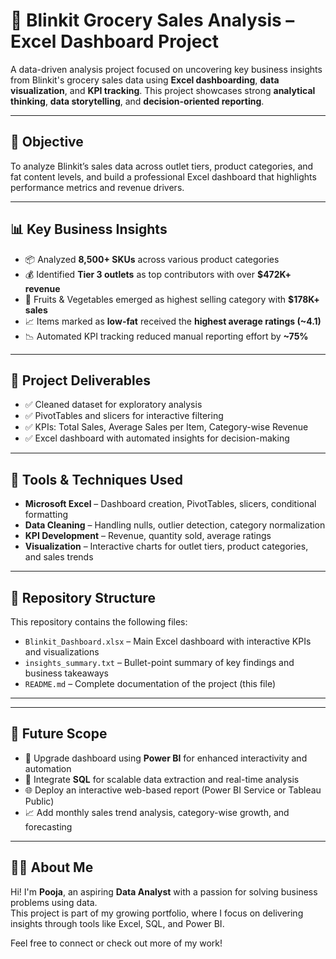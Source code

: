 # 🛒 Blinkit Grocery Sales Analysis – Excel Dashboard Project

A data-driven analysis project focused on uncovering key business insights from Blinkit's grocery sales data using **Excel dashboarding**, **data visualization**, and **KPI tracking**. This project showcases strong **analytical thinking**, **data storytelling**, and **decision-oriented reporting**.

---

## 📌 Objective

To analyze Blinkit’s sales data across outlet tiers, product categories, and fat content levels, and build a professional Excel dashboard that highlights performance metrics and revenue drivers.

---

## 📊 Key Business Insights

- 📦 Analyzed **8,500+ SKUs** across various product categories
- 💰 Identified **Tier 3 outlets** as top contributors with over **\$472K+ revenue**
- 🥦 Fruits & Vegetables emerged as highest selling category with **\$178K+ sales**
- 📈 Items marked as **low-fat** received the **highest average ratings (~4.1)**
- 📉 Automated KPI tracking reduced manual reporting effort by **~75%**

---

## 📁 Project Deliverables

- ✅ Cleaned dataset for exploratory analysis
- ✅ PivotTables and slicers for interactive filtering
- ✅ KPIs: Total Sales, Average Sales per Item, Category-wise Revenue
- ✅ Excel dashboard with automated insights for decision-making

---

## 🧰 Tools & Techniques Used

- **Microsoft Excel** – Dashboard creation, PivotTables, slicers, conditional formatting
- **Data Cleaning** – Handling nulls, outlier detection, category normalization
- **KPI Development** – Revenue, quantity sold, average ratings
- **Visualization** – Interactive charts for outlet tiers, product categories, and sales trends

---

## 📎 Repository Structure
This repository contains the following files:
- `Blinkit_Dashboard.xlsx` – Main Excel dashboard with interactive KPIs and visualizations  
- `insights_summary.txt` – Bullet-point summary of key findings and business takeaways  
- `README.md` – Complete documentation of the project (this file)

---
---

## 🚀 Future Scope

- 🔄 Upgrade dashboard using **Power BI** for enhanced interactivity and automation
- 🧮 Integrate **SQL** for scalable data extraction and real-time analysis
- 🌐 Deploy an interactive web-based report (Power BI Service or Tableau Public)
- 📈 Add monthly sales trend analysis, category-wise growth, and forecasting

---

## 👩‍💻 About Me

Hi! I'm **Pooja**, an aspiring **Data Analyst** with a passion for solving business problems using data.  
This project is part of my growing portfolio, where I focus on delivering insights through tools like Excel, SQL, and Power BI.

Feel free to connect or check out more of my work!




